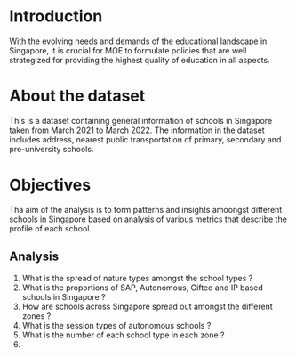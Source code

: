 # Introduction
With the evolving needs and demands of the educational landscape in Singapore, it is crucial for MOE to formulate policies that are well strategized for providing the highest quality of education in all aspects.

# About the dataset
This is a dataset containing general information of schools in Singapore taken from March 2021 to March 2022. The information in the dataset includes address, nearest public transportation of primary, secondary and pre-university schools. 

# Objectives
Tha aim of the analysis is to form patterns and insights amoongst different schools in Singapore based on analysis of various metrics that describe the profile of each school.

 ## Analysis
1. What is the spread of nature types amongst the school types ? 
2. What is the proportions of SAP, Autonomous, Gifted and IP based schools in Singapore ? 
3. How are schools across Singapore spread out amongst the different zones ?
4. What is the session types of autonomous schools ?
5. What is the number of each school type in each zone ?
6. 
